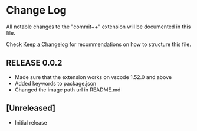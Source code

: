 # Change Log

All notable changes to the "commit++" extension will be documented in this file.

Check [Keep a Changelog](http://keepachangelog.com/) for recommendations on how to structure this file.

## RELEASE 0.0.2 
- Made sure that the extension works on vscode 1.52.0 and above
- Added keywords to package.json
- Changed the image path url in README.md

## [Unreleased]

- Initial release